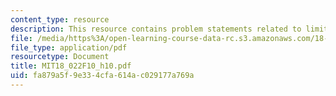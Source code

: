 ```yaml
---
content_type: resource
description: This resource contains problem statements related to limits.
file: /media/https%3A/open-learning-course-data-rc.s3.amazonaws.com/18-022-calculus-of-several-variables-fall-2010/fa879a5f9e334cfa614ac029177a769a_MIT18_022F10_h10.pdf
file_type: application/pdf
resourcetype: Document
title: MIT18_022F10_h10.pdf
uid: fa879a5f-9e33-4cfa-614a-c029177a769a
---
```

